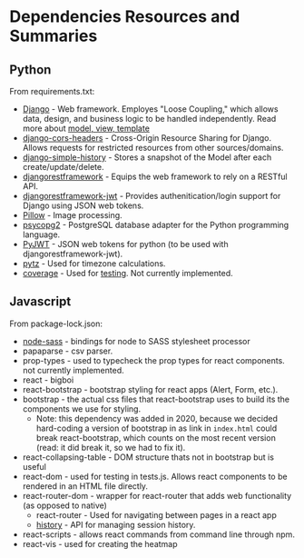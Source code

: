 # Dependencies Resources and Summaries

## Python
From requirements.txt:
 * [Django](https://www.djangoproject.com/) - Web framework. Employes "Loose Coupling," which allows data, design, and business logic to be handled independently. Read more about [model, view, template](https://djangobook.com/mdj2-django-structure/)
 * [django-cors-headers](https://pypi.org/project/django-cors-headers/) - Cross-Origin Resource Sharing for Django. Allows requests for restricted resources from other sources/domains.
 * [django-simple-history](https://django-simple-history.readthedocs.io/en/latest/) - Stores a snapshot of the Model after each create/update/delete.
 * [djangorestframework](https://www.django-rest-framework.org/#example) - Equips the web framework to rely on a RESTful API.
 * [djangorestframework-jwt](https://pypi.org/project/djangorestframework-jwt/) - Provides authenitication/login support for Django using JSON web tokens.
 * [Pillow](https://pillow.readthedocs.io/en/stable/handbook/tutorial.html) - Image processing.
 * [psycopg2](https://www.psycopg.org/docs/usage.html) - PostgreSQL database adapter for the Python programming language. 
 * [PyJWT](https://pyjwt.readthedocs.io/en/latest/) - JSON web tokens for python (to be used with djangorestframework-jwt).
 * [pytz](https://pypi.org/project/pytz/) - Used for timezone calculations.
 * [coverage](https://coverage.readthedocs.io/en/coverage-5.1/) - Used for [testing](https://www.valentinog.com/blog/drf/#django-rest-with-react-a-sprinkle-of-testing). Not currently implemented.

 ## Javascript
 From package-lock.json:
 * [node-sass](https://www.npmjs.com/package/node-sass) - bindings for node to SASS stylesheet processor
 * papaparse - csv parser.
 * prop-types - used to typecheck the prop types for react components. not currently implemented.
 * react - bigboi
 * react-bootstrap - bootstrap styling for react apps (Alert, Form, etc.).
 * bootstrap - the actual css files that react-bootstrap uses to build its the components we use for styling.
    * Note: this dependency was added in 2020, because we decided hard-coding a version of bootstrap in as link in `index.html` could break react-bootstrap, which counts on the most recent version (read: it did break it, so we had to fix it).
 * react-collapsing-table - DOM structure thats not in bootstrap but is useful
 * react-dom - used for testing in tests.js. Allows react components to be rendered in an HTML file directly.
 * react-router-dom - wrapper for react-router that adds web functionality (as opposed to native)
   * react-router - Used for navigating between pages in a react app
   * [history](https://www.npmjs.com/package/history) - API for managing session history.
 * react-scripts - allows react commands from command line through npm.
 * react-vis - used for creating the heatmap
